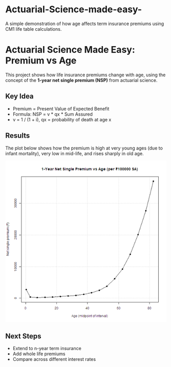 # Actuarial-Science-made-easy-
A simple demonstration of how age affects term insurance premiums using CM1 life table calculations.
# Actuarial Science Made Easy: Premium vs Age

This project shows how life insurance premiums change with age, using the 
concept of the **1-year net single premium (NSP)** from actuarial science.

## Key Idea
- Premium = Present Value of Expected Benefit
- Formula: NSP = v * qx * Sum Assured
- v = 1 / (1 + i), qx = probability of death at age x

## Results
The plot below shows how the premium is high at very young ages (due to infant mortality), 
very low in mid-life, and rises sharply in old age. 

![Premium vs Age](premium_vs_age.png)


## Next Steps
- Extend to n-year term insurance
- Add whole life premiums
- Compare across different interest rates
